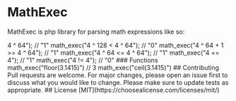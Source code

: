 # MathExec

MathExec is php library for parsing math expressions like so: 

<?php
    echo math_exec("5 ^ 2 + 36 / 2 - 1")

## Installation

Use the package manager composer to install it

$ composer install ibelousov/math-exec

## Usage

### Supported things

// Root
math_exec("\\2"); // "1.1892071150027210667174999705604759152929"

(you could set inner precision, like so:

math_exec("\\2", 1000); 

// "1.1892071150027210667174999705604759152929720924638174130190022
// 2471946666822691715987078134453813767371603739477476921318606372
// 6361789847756785360862538017775070151511403557092273162342868889
// 9241754460719087105038499725591050098371044920154845735674580904
// 8399409309000349779590803848965884300504119871700937907982098462
// 5235373981281740818113780828552014842210060958932412445931035057
// 5191963029413832634742802798244080228008217292720586153666393704
// 0023820730854565306744771485988873345762718678381165470458727612
// 7111269988678434930175861424970170054131455143891998743766762178
// 5161783177987307048236318734734842180537156986842636482761056228
// 4779958628963329392816878747586560347379199645940075615444371574
// 1890303986971294306248625351734129153597531121544674615908647760
// 6517445957055930979119465756398917686972170262497475333629918606
// 5311570834936807698049481706074376847467855865282550141846497924
// 8909951563378299859508764353239662147789654791045418693466186139
// 614521856391702634160435422985610854932687"

by default it is 40 signs after point
)

// Multiplication
math_exec("2 * 2"); //  4

// Division
math_exec("2 / 2"); // 1

// Power
math_exec("2 ^ 3"); // 8 (left and right should be whole numbers)

// Modul
math_exec("7 % 2"); // 1

// Whole division
math_exec("3.1415 // 2"); // 1

// Associativity
math_exec("2 + 2 * 2");  // 6

// Parenthesis
math_exec("(2 + 2) * 2"); // 8

// Float to string convertion number formats
$a = 0.1415E-10;
$b = 0.1415E-10;
math_exec("$a * $b"); // "0.0000000000000000000002002225"

// comparison
math_exec("4 ^ 128 > 4 ^ 64"); // "1" 
math_exec("4 ^ 128 < 4 ^ 64"); // "0" 
math_exec("4 ^ 64 + 1 >= 4 ^ 64"); // "1"
math_exec("4 ^ 64 <= 4 ^ 64"); // "1"
math_exec("4 == 4"); // "1"
math_exec("4 != 4"); // "0"

### Functions

math_exec("floor(3.1415)") // 3
math_exec("ceil(3.1415)") 

## Contributing
Pull requests are welcome. For major changes, please open an issue first to discuss what you would like to change.

Please make sure to update tests as appropriate.

## License
[MIT](https://choosealicense.com/licenses/mit/)
